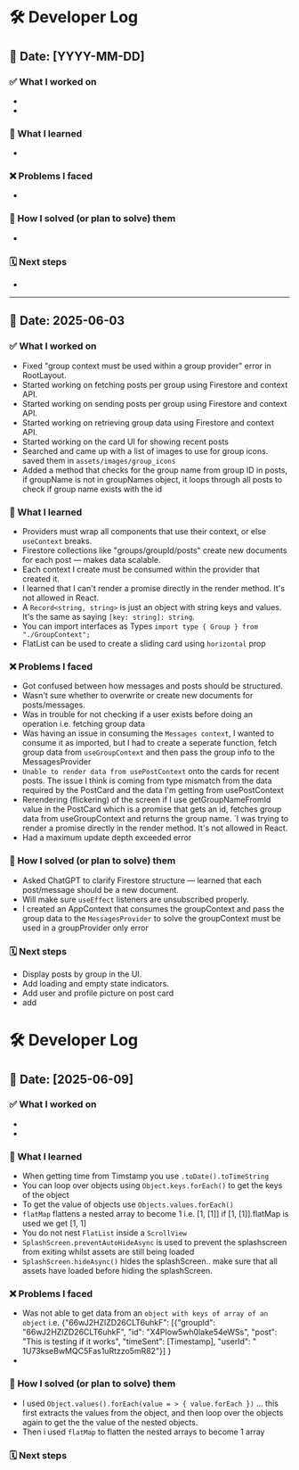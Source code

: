 
# 🛠️ Developer Log

## 📅 Date: [YYYY-MM-DD]

### ✅ What I worked on
- 
- 

### 🧠 What I learned
- 

### ❌ Problems I faced
- 

### 🔧 How I solved (or plan to solve) them
- 

### 🗓️ Next steps
- 


---

## 📅 Date: 2025-06-03

### ✅ What I worked on
- Fixed "group context must be used within a group provider" error in RootLayout.
- Started working on fetching posts per group using Firestore and context API.
- Started working on sending posts per group using Firestore and context API.
- Started working on retrieving group data using Firestore and context API.
- Started working on the card UI for showing recent posts
- Searched and came up with a list of images to use for group icons. saved them in `assets/images/group_icons`
- Added a method that checks for the group name from group ID in posts, if groupName is not in groupNames object, it loops through all posts to check if group name exists with the id

### 🧠 What I learned
- Providers must wrap all components that use their context, or else `useContext` breaks.
- Firestore collections like "groups/groupId/posts" create new documents for each post — makes data scalable.
- Each context I create must be consumed within the provider that created it.
- I learned that I can't render a promise directly in the render method. It's not allowed in React.
- A `Record<string, string>` is just an object with string keys and values. It's the same as saying `[key: string]: string`.
- You can import interfaces as Types `import type { Group } from "./GroupContext";`
- FlatList can be used to create a sliding card using `horizontal` prop

### ❌ Problems I faced
- Got confused between how messages and posts should be structured.
- Wasn't sure whether to overwrite or create new documents for posts/messages.
- Was in trouble for not checking if a user exists before doing an operation i.e. fetching group data
- Was having an issue in consuming the `Messages context`, I wanted to consume it as imported, but I had to create a seperate function, fetch group data from `useGroupContext` and then pass the group info to the MessagesProvider
- `Unable to render data from usePostContext` onto the cards for recent posts. The issue I think is coming from type mismatch from the data required by the PostCard and the data I'm getting from usePostContext
- Rerendering (flickering) of the screen if I use getGroupNameFromId value in the PostCard which is a promise that gets an id, fetches group data from useGroupContext and returns the group name. `I was trying to render a promise directly in the render method. It's not allowed in React.
- Had a maximum update depth exceeded error

### 🔧 How I solved (or plan to solve) them
- Asked ChatGPT to clarify Firestore structure — learned that each post/message should be a new document.
- Will make sure `useEffect` listeners are unsubscribed properly.
- I created an AppContext that consumes the groupContext and pass the group data to the `MessagesProvider` to solve the groupContext must be used in a groupProvider only error

### 🗓️ Next steps
- Display posts by group in the UI.
- Add loading and empty state indicators.
- Add user and profile picture on post card
- add 


# 🛠️ Developer Log

## 📅 Date: [2025-06-09]

### ✅ What I worked on
- 
- 

### 🧠 What I learned
- When getting time from Timstamp you use `.toDate().toTimeString`
- You can loop over objects using `Object.keys.forEach()` to get the keys of the object
- To get the value of objects use `Objects.values.forEach()`
- `flatMap` flattens a nested array to become 1 i.e. [1, [1]] if [1, [1]].flatMap is used we get [1, 1]
- You do not nest `FlatList` inside a `ScrollView` 
- `SplashScreen.preventAutoHideAsync` is used to prevent the splashscreen from exiting whilst assets are still being loaded
- `SplashScreen.hideAsync()` hides the splashScreen.. make sure that all assets have loaded before hiding the splashScreen.

### ❌ Problems I faced
- Was not able to get data from an `object with keys of array of an object` i.e. {"66wJ2HZlZD26CLT6uhkF": [{"groupId": "66wJ2HZlZD26CLT6uhkF", "id": "X4PIow5wh0lake54eWSs", "post": "This is testing if it works", "timeSent": [Timestamp], "userId": "  1U73kseBwMQC5Fas1uRtzzo5mR82"}] }
- 

### 🔧 How I solved (or plan to solve) them
- I used `Object.values().forEach(value = > { value.forEach })` ... this first extracts the values from the object, and then loop over the objects again to get the the value of the nested objects.
- Then i used `flatMap` to flatten the nested arrays to become 1 array


### 🗓️ Next steps